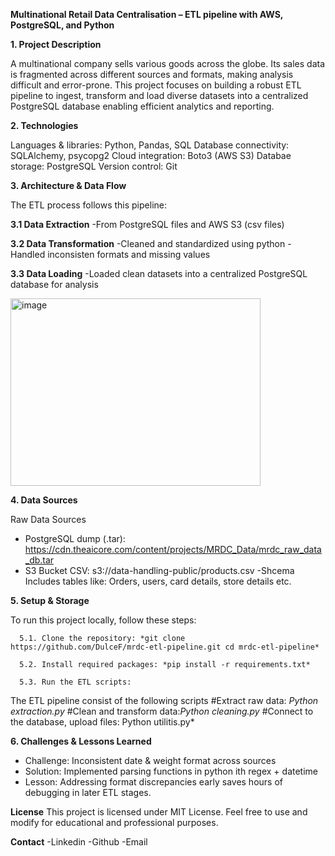 **Multinational Retail Data Centralisation – ETL pipeline with AWS, PostgreSQL, and Python**

**1. Project Description**

A multinational company sells various goods across the globe. Its sales data is fragmented across different sources and formats, making analysis difficult and error-prone. This project focuses on building a robust ETL pipeline to ingest, transform and load diverse datasets into a centralized PostgreSQL database enabling efficient analytics and reporting.

**2. Technologies**
   
  Languages & libraries: Python, Pandas, SQL
  Database connectivity: SQLAlchemy, psycopg2
  Cloud integration: Boto3 (AWS S3)
  Databae storage: PostgreSQL
  Version control: Git

**3. Architecture & Data Flow**

The ETL process follows this pipeline:

 **3.1 Data Extraction**
   -From PostgreSQL files and AWS S3 (csv files)
   
 **3.2 Data Transformation**
   -Cleaned and standardized using python 
   -Handled inconsisten formats and missing values
   
 **3.3 Data Loading**
   -Loaded clean datasets into a centralized PostgreSQL database for analysis

<img width="400" height="300" alt="image" src="https://github.com/user-attachments/assets/6149628b-6284-4e60-b699-d3ebe2356067" />

**4. Data Sources**

Raw Data Sources
  - PostgreSQL dump (.tar): https://cdn.theaicore.com/content/projects/MRDC_Data/mrdc_raw_data_db.tar
  - S3 Bucket CSV: s3://data-handling-public/products.csv
   -Shcema
Includes tables like: Orders, users, card details, store details etc.

**5. Setup & Storage**

To run this project locally, follow these steps:

      5.1. Clone the repository: *git clone https://github.com/DulceF/mrdc-etl-pipeline.git cd mrdc-etl-pipeline*
   
      5.2. Install required packages: *pip install -r requirements.txt*
   
      5.3. Run the ETL scripts:
   The ETL pipeline consist of the following scripts
      #Extract raw data: *Python extraction.py*
      #Clean and transform data:*Python cleaning.py*
      #Connect to the database, upload files: Python utilitis.py*
       
**6. Challenges & Lessons Learned**

+ Challenge: Inconsistent date & weight format across sources
+ Solution: Implemented parsing functions in python ith regex + datetime
+ Lesson: Addressing format discrepancies early saves hours of debugging in later ETL stages.

**License**
This project is licensed under MIT License. 
Feel free to use and modify for educational and professional purposes.

**Contact**
-Linkedin
-Github
-Email



